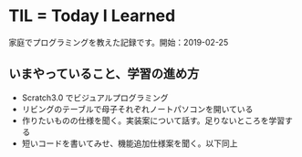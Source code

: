 # TIL = Today I Learned

家庭でプログラミングを教えた記録です。開始：2019-02-25

## いまやっていること、学習の進め方

- Scratch3.0 でビジュアルプログラミング
- リビングのテーブルで母子それぞれノートパソコンを開いている
- 作りたいものの仕様を聞く。実装案について話す。足りないところを学習する
- 短いコードを書いてみせ、機能追加仕様案を聞く。以下同上

